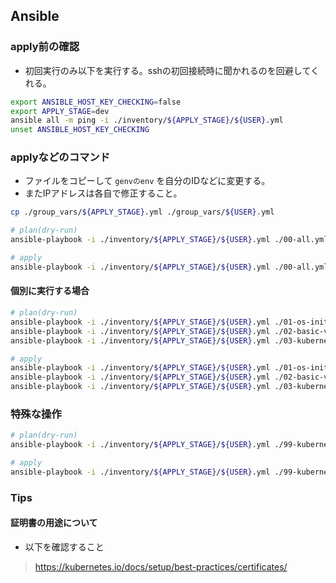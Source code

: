 ## Ansible
### apply前の確認
- 初回実行のみ以下を実行する。sshの初回接続時に聞かれるのを回避してくれる。
```bash
export ANSIBLE_HOST_KEY_CHECKING=false
export APPLY_STAGE=dev
ansible all -m ping -i ./inventory/${APPLY_STAGE}/${USER}.yml
unset ANSIBLE_HOST_KEY_CHECKING
```

### applyなどのコマンド
- ファイルをコピーして `genvのenv` を自分のIDなどに変更する。 
- またIPアドレスは各自で修正すること。
```bash
cp ./group_vars/${APPLY_STAGE}.yml ./group_vars/${USER}.yml

# plan(dry-run)
ansible-playbook -i ./inventory/${APPLY_STAGE}/${USER}.yml ./00-all.yml --check --diff

# apply
ansible-playbook -i ./inventory/${APPLY_STAGE}/${USER}.yml ./00-all.yml --diff
```

#### 個別に実行する場合
```bash
# plan(dry-run)
ansible-playbook -i ./inventory/${APPLY_STAGE}/${USER}.yml ./01-os-init.yml --check --diff
ansible-playbook -i ./inventory/${APPLY_STAGE}/${USER}.yml ./02-basic-vms.yml --check --diff
ansible-playbook -i ./inventory/${APPLY_STAGE}/${USER}.yml ./03-kubernetes.yml --check --diff

# apply
ansible-playbook -i ./inventory/${APPLY_STAGE}/${USER}.yml ./01-os-init.yml --diff
ansible-playbook -i ./inventory/${APPLY_STAGE}/${USER}.yml ./02-basic-vms.yml --diff
ansible-playbook -i ./inventory/${APPLY_STAGE}/${USER}.yml ./03-kubernetes.yml --diff
```

### 特殊な操作
```bash
# plan(dry-run)
ansible-playbook -i ./inventory/${APPLY_STAGE}/${USER}.yml ./99-kubernetes-add-woker.yml --check --diff

# apply
ansible-playbook -i ./inventory/${APPLY_STAGE}/${USER}.yml ./99-kubernetes-add-woker.yml --diff
```

### Tips
#### 証明書の用途について
- 以下を確認すること
> https://kubernetes.io/docs/setup/best-practices/certificates/
